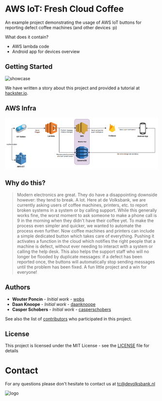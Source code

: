 # AWS IoT: Fresh Cloud Coffee
An example project demonstrating the usage of AWS IoT buttons for reporting defect coffee machines (and other devices :p)

What does it contain?
* AWS lambda code
* Android app for devices overview

## Getting Started

![showcase](docs/showcase.gif)

We have written a story about this project and provided a tutorial at [hackster.io](https://www.hackster.io/technology-center-de-volksbank-nl/aws-iot-buttons-fresh-cloud-coffee-95423f).


## AWS Infra

![AWS-infra](docs/AWS-infra.png)

## Why do this?

> Modern electronics are great. They do have a disappointing downside however: they tend to break. 
> A lot. Here at de Volksbank, we are currently asking users of coffee machines, printers, etc. to report broken systems in a system or by calling support. 
> While this generally works fine, the worst moment to ask someone to make a phone call is 9 in the morning when they didn't have their coffee yet.
> To make the process even simpler and quicker, we wanted to automate the process even further. 
> Now coffee machines and printers can include a simple dedicated button which takes care of everything. 
> Pushing it activates a function in the cloud which notifies the right people that a machine is defect, 
> without ever needing to interact with a system or calling the help desk. This also helps the support staff who will no longer be flooded by duplicate messages: 
> if a defect has been reported once, the buttons will automatically stop sending messages until the problem has been fixed. A fun little project and a win for everyone!

## Authors

* **Wouter Poncin** - *Initial work* - [wpbs](https://github.com/wpbs)
* **Daan Knoope** - *Initial work* - [daanknoope](https://github.com/daanknoope)
* **Casper Schobers** - *Initial work* - [casperschobers](https://github.com/casperschobers)

See also the list of [contributors](https://github.com/devolksbank/AWS-IoT-Fresh-Cloud-Coffee/contributors) who participated in this project.

## License

This project is licensed under the MIT License - see the [LICENSE](LICENSE) file for details

# Contact
For any questions please don't hesitate to contact us at [tc@devolksbank.nl](mailto:tc@devolksbank.nl)

![logo](https://www.devolksbank.nl/upload/d201c68e-5401-4722-be68-6b201dbe8082_de_volksbank.png "De Volksbank - The Netherlands")
